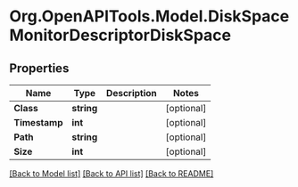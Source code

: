 # Org.OpenAPITools.Model.DiskSpaceMonitorDescriptorDiskSpace

## Properties

Name | Type | Description | Notes
------------ | ------------- | ------------- | -------------
**Class** | **string** |  | [optional] 
**Timestamp** | **int** |  | [optional] 
**Path** | **string** |  | [optional] 
**Size** | **int** |  | [optional] 

[[Back to Model list]](../../README.md#documentation-for-models) [[Back to API list]](../../README.md#documentation-for-api-endpoints) [[Back to README]](../../README.md)

